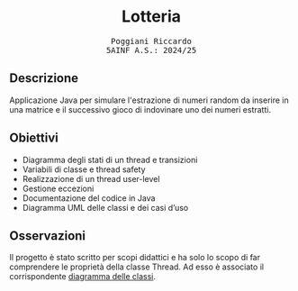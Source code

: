 <h1 align="center">Lotteria</h1>

<p align="center" style="font-family: monospace">
  Poggiani Riccardo<br>
  5AINF
  A.S.: 2024/25
</p>


## Descrizione
Applicazione Java per simulare l'estrazione di numeri random da inserire in una matrice e il successivo gioco di indovinare uno dei numeri estratti.

## Obiettivi
- Diagramma degli stati di un thread e transizioni	
- Variabili di classe e thread safety
- Realizzazione di un thread user-level
- Gestione eccezioni
- Documentazione del codice in Java
- Diagramma UML delle classi e dei casi d’uso


## Osservazioni
Il progetto è stato scritto per scopi didattici e ha solo lo scopo di far comprendere le proprietà della classe Thread. 
Ad esso è associato il corrispondente <a href="https://drive.google.com/file/d/1DT6W73QeMnYEYUodcQ1hVpVY1DD0xCNv/view?usp=drive_link">diagramma delle classi</a>.

